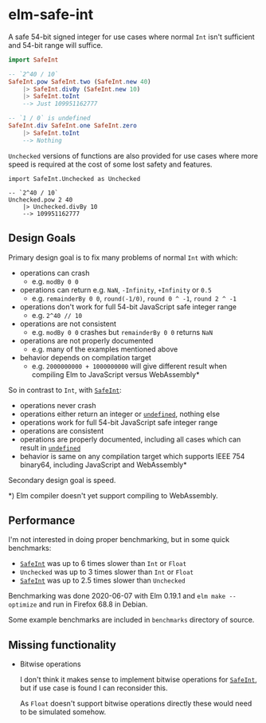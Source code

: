 # elm-safe-int

A safe 54-bit signed integer for use cases where normal `Int` isn't sufficient and 54-bit range will suffice.

```elm
import SafeInt

-- `2^40 / 10`
SafeInt.pow SafeInt.two (SafeInt.new 40)
    |> SafeInt.divBy (SafeInt.new 10)
    |> SafeInt.toInt
    --> Just 109951162777

-- `1 / 0` is undefined
SafeInt.div SafeInt.one SafeInt.zero
    |> SafeInt.toInt
    --> Nothing
```

`Unchecked` versions of functions are also provided for use cases where more speed is required at the cost of some lost safety and features.


    import SafeInt.Unchecked as Unchecked

    -- `2^40 / 10`
    Unchecked.pow 2 40
        |> Unchecked.divBy 10
        --> 109951162777


## Design Goals

Primary design goal is to fix many problems of normal `Int` with which:


  - operations can crash
      - e.g. `modBy 0 0`
  - operations can return e.g. `NaN`, `-Infinity`, `+Infinity` or `0.5`
      - e.g. `remainderBy 0 0`, `round(-1/0)`, `round 0 ^ -1`, `round 2 ^ -1`
  - operations don't work for full 54-bit JavaScript safe integer range
      - e.g. `2^40 // 10`
  - operations are not consistent
      - e.g. `modBy 0 0` crashes but `remainderBy 0 0` returns `NaN`
  - operations are not properly documented
      - e.g. many of the examples mentioned above
  - behavior depends on compilation target
      - e.g. `2000000000 + 1000000000` will give different result when compiling Elm to JavaScript versus WebAssembly*

So in contrast to `Int`, with [`SafeInt`](SafeInt#SafeInt):

  - operations never crash
  - operations either return an integer or [`undefined`](SafeInt#undefined), nothing else
  - operations work for full 54-bit JavaScript safe integer range
  - operations are consistent
  - operations are properly documented, including all cases which can result in [`undefined`](SafeInt#undefined)
  - behavior is same on any compilation target which supports IEEE 754 binary64, including JavaScript and WebAssembly*

Secondary design goal is speed.

\*) Elm compiler doesn't yet support compiling to WebAssembly.

## Performance

I'm not interested in doing proper benchmarking, but in some quick benchmarks:

 - [`SafeInt`](SafeInt#SafeInt) was up to 6 times slower than `Int` or `Float`
 - `Unchecked` was up to 3 times slower than  `Int` or `Float`
 - [`SafeInt`](SafeInt#SafeInt) was up to 2.5 times slower than `Unchecked`

Benchmarking was done 2020-06-07 with Elm 0.19.1 and `elm make --optimize` and run in Firefox 68.8 in Debian.

Some example benchmarks are included in `benchmarks` directory of source.

## Missing functionality

- Bitwise operations

   I don't think it makes sense to implement bitwise operations for [`SafeInt`](SafeInt#SafeInt),
   but if use case is found I can reconsider this.

   As `Float` doesn't support bitwise operations directly these would need to be simulated somehow.

